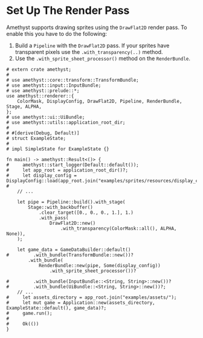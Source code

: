 # Set Up The Render Pass

Amethyst supports drawing sprites using the `DrawFlat2D` render pass. To enable this you have to do the following:

1. Build a `Pipeline` with the `DrawFlat2D` pass. If your sprites have transparent pixels use the `.with_transparency(..)` method.
2. Use the `.with_sprite_sheet_processor()` method on the `RenderBundle`.

```rust,edition2018,no_run,noplaypen
# extern crate amethyst;
#
# use amethyst::core::transform::TransformBundle;
# use amethyst::input::InputBundle;
# use amethyst::prelude::*;
use amethyst::renderer::{
    ColorMask, DisplayConfig, DrawFlat2D, Pipeline, RenderBundle, Stage, ALPHA,
};
# use amethyst::ui::UiBundle;
# use amethyst::utils::application_root_dir;
#
# #[derive(Debug, Default)]
# struct ExampleState;
#
# impl SimpleState for ExampleState {}

fn main() -> amethyst::Result<()> {
#     amethyst::start_logger(Default::default());
#     let app_root = application_root_dir()?;
#     let display_config = DisplayConfig::load(app_root.join("examples/sprites/resources/display_config.ron"));
#
    // ...

    let pipe = Pipeline::build().with_stage(
        Stage::with_backbuffer()
            .clear_target([0., 0., 0., 1.], 1.)
            .with_pass(
                DrawFlat2D::new()
                    .with_transparency(ColorMask::all(), ALPHA, None)),
    );

    let game_data = GameDataBuilder::default()
#         .with_bundle(TransformBundle::new())?
        .with_bundle(
            RenderBundle::new(pipe, Some(display_config))
                .with_sprite_sheet_processor())?

#         .with_bundle(InputBundle::<String, String>::new())?
#         .with_bundle(UiBundle::<String, String>::new())?;
    // ...
#     let assets_directory = app_root.join("examples/assets/");
#     let mut game = Application::new(assets_directory, ExampleState::default(), game_data)?;
#     game.run();
#
#     Ok(())
}
```
